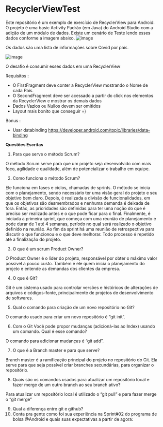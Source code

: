 # RecyclerViewTest

Este repositório é um exemplo de exercício de RecyclerView para Android. O projeto é uma basic Activity Padrão (em Java)  do Android Studio com a adição de um módulo de dados.
Existe um cenário de Teste lendo esses dados conforme a imagem abaixo.
![image](https://user-images.githubusercontent.com/49101112/185979761-214c86a3-047c-47c9-ae74-5272d9040f22.png)

Os dados são uma lista de informações sobre Covid por país.

![image](https://user-images.githubusercontent.com/49101112/185980984-88875bf8-3cdb-45a0-9383-698acb828213.png)


O desafio é consumir esses dados em uma RecyclerView 

Requisitos :
- O FirstFragment deve conter a RecyclerView mostrando o Nome de cada País.
- O SecondFragment deve ser acessado a partir do click nos elementos da RecyclerView e mostrar os demais dados
- Dados Vazios ou Nullos devem ser omitidos
- Layout mais bonito que conseguir =)

Bonus :
- Usar databinding https://developer.android.com/topic/libraries/data-binding

**Questões Escritas**
1. Para que serve o método Scrum?

O método Scrum serve para que um projeto seja desenvolvido com mais foco, agilidade e qualidade, além de potencializar o trabalho em equipe.

2. Como funciona o método Scrum?

Ele funciona em fases e ciclos, chamadas de sprints. O método se inicia com o planejamento, sendo necessário ter uma visão geral do projeto e seu objetivo bem claro. Depois, é realizada a divisão de funcionalidades, em que os objetivos são desmembrados e nenhuma demanda é deixada de fora. Então, as prioridades são definidas para ter uma noção do que é preciso ser realizado antes e o que pode ficar para o final. Finalmente, é iniciada a primeira sprint, que começa com uma reunião de planejamento e pode durar de 1 até 4 semanas, período no qual será realizado o objetivo definido na reunião. Ao fim da sprint há uma reunião de retrospectiva para discutir o que funcionou e o que deve melhorar. Todo processo é repetido até a finalização do projeto.

3. O que é um scrum Product Owner?

O Product Owner é o líder do projeto, responsável por obter o máximo valor possível a pouco custo. Também é ele quem inicia o planejamento do projeto e entende as demandas dos clientes da empresa.

4. O que é Git?

Git é um sistema usado para controlar versões e históricos de alterações de arquivos e códigos-fonte, principalmente de projetos de desenvolvimento de softwares.

5. Qual o comando para criação de um novo repositório no Git?

O comando usado para criar um novo repositório é “git init”.

6. Com o Git Você pode propor mudanças (adicioná-las ao Index) usando um
comando. Qual é esse comando?

O comando para adicionar mudanças é “git add”.

7. O que é a Branch master e para que serve?

Branch master é a ramificação principal do projeto no repositório do Git. Ela serve para que seja possível criar branches secundárias, para organizar o repositório.

8. Quais são os comandos usados para atualizar um repositório local e fazer merge
de um outro branch ao seu branch ativo?

Para atualizar um repositório local é utilizado o “git pull” e para fazer merge o “git merge”

9. Qual a diferença entre git e github?
10. Conta pra gente como foi sua experiência na Sprint#02 do programa de bolsa
@Android e quais suas expectativas a partir de agora:
